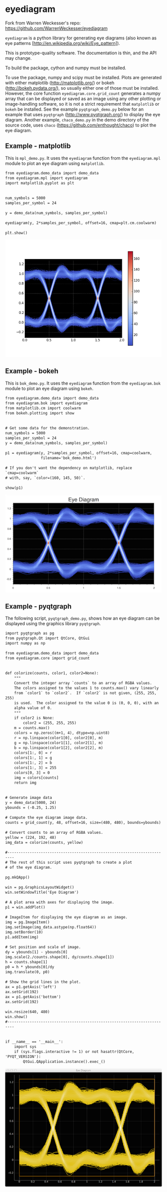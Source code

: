 eyediagram
==========

Fork from Warren Weckesser's repo: https://github.com/WarrenWeckesser/eyediagram

`eyediagram` is a python library for generating eye diagrams (also known as
eye patterns [http://en.wikipedia.org/wiki/Eye_pattern]).

This is prototype-quality software.  The documentation is thin, and the API may
change.

To build the package, cython and numpy must be installed.

To use the package, numpy and scipy must be installed.  Plots are generated with
either matplotlib (http://matplotlib.org/) or bokeh (http://bokeh.pydata.org/),
so usually either one of those must be installed.  However, the core function
`eyediagram.core.grid_count` generates a numpy array that can be displayed or
saved as an image using any other plotting or image-handling software, so it
is not a strict requirement that `matplotlib` or `bokeh` be installed.  See
the example `pyqtgraph_demo.py` below for an example that uses `pyqtgraph`
(http://www.pyqtgraph.org/) to display the eye diagram.  Another example,
`chaco_demo.py` in the demo directory of the source code, uses `chaco`
(https://github.com/enthought/chaco) to plot the eye diagram.

Example - matplotlib
--------------------

This is `mpl_demo.py`.  It uses the `eyediagram` function from the
`eyediagram.mpl` module to plot an eye diagram using `matplotlib`.


    from eyediagram.demo_data import demo_data
    from eyediagram.mpl import eyediagram
    import matplotlib.pyplot as plt


    num_symbols = 5000
    samples_per_symbol = 24

    y = demo_data(num_symbols, samples_per_symbol)

    eyediagram(y, 2*samples_per_symbol, offset=16, cmap=plt.cm.coolwarm)

    plt.show()

![](https://github.com/WarrenWeckesser/eyediagram/blob/master/demo/mpl_demo.png)


Example - bokeh
---------------

This is `bok_demo.py`.  It uses the `eyediagram` function from the
`eyediagram.bok` module to plot an eye diagram using `bokeh`.

    from eyediagram.demo_data import demo_data
    from eyediagram.bok import eyediagram
    from matplotlib.cm import coolwarm
    from bokeh.plotting import show


    # Get some data for the demonstration.
    num_symbols = 5000
    samples_per_symbol = 24
    y = demo_data(num_symbols, samples_per_symbol)

    p1 = eyediagram(y, 2*samples_per_symbol, offset=16, cmap=coolwarm,
                    filename='bok_demo.html')

    # If you don't want the dependency on matplotlib, replace `cmap=coolwarm`
    # with, say, `color=(160, 145, 50)`.

    show(p1)

![](https://github.com/WarrenWeckesser/eyediagram/blob/master/demo/bok_demo.png)


Example - pyqtgraph
-------------------

The following script, `pyqtgraph_demo.py`, shows how an eye diagram can be
displayed using the graphics library `pyqtgraph`.

    import pyqtgraph as pg
    from pyqtgraph.Qt import QtCore, QtGui
    import numpy as np

    from eyediagram.demo_data import demo_data
    from eyediagram.core import grid_count


    def colorize(counts, color1, color2=None):
        """
        Convert the integer array `counts` to an array of RGBA values.
        The colors assigned to the values 1 to counts.max() vary linearly
        from `color1` to `color2`.  If `color2` is not given, (255, 255, 255)
        is used.  The color assigned to the value 0 is (0, 0, 0), with an
        alpha value of 0.
        """
        if color2 is None:
            color2 = (255, 255, 255)
        m = counts.max()
        colors = np.zeros((m+1, 4), dtype=np.uint8)
        r = np.linspace(color1[0], color2[0], m)
        g = np.linspace(color1[1], color2[1], m)
        b = np.linspace(color1[2], color2[2], m)
        colors[1:, 0] = r
        colors[1:, 1] = g
        colors[1:, 2] = b
        colors[1:, 3] = 255
        colors[0, 3] = 0
        img = colors[counts]
        return img


    # Generate image data
    y = demo_data(5000, 24)
    ybounds = (-0.25, 1.25)

    # Compute the eye diagram image data.
    counts = grid_count(y, 48, offset=16, size=(480, 480), bounds=ybounds)

    # Convert counts to an array of RGBA values.
    yellow = (224, 192, 48)
    img_data = colorize(counts, yellow)

    #-------------------------------------------------------------------------
    # The rest of this script uses pyqtgraph to create a plot
    # of the eye diagram.

    pg.mkQApp()

    win = pg.GraphicsLayoutWidget()
    win.setWindowTitle('Eye Diagram')

    # A plot area with axes for displaying the image.
    p1 = win.addPlot()

    # ImageItem for displaying the eye diagram as an image.
    img = pg.ImageItem()
    img.setImage(img_data.astype(np.float64))
    img.setBorder(10)
    p1.addItem(img)

    # Set position and scale of image.
    dy = ybounds[1] - ybounds[0]
    img.scale(2./counts.shape[0], dy/counts.shape[1])
    h = counts.shape[1]
    p0 = h * ybounds[0]/dy
    img.translate(0, p0)

    # Show the grid lines in the plot.
    ax = p1.getAxis('left')
    ax.setGrid(192)
    ax = p1.getAxis('bottom')
    ax.setGrid(192)

    win.resize(640, 480)
    win.show()
    #-------------------------------------------------------------------------


    if __name__ == '__main__':
        import sys
        if (sys.flags.interactive != 1) or not hasattr(QtCore, 'PYQT_VERSION'):
            QtGui.QApplication.instance().exec_()


![](https://github.com/WarrenWeckesser/eyediagram/blob/master/demo/pyqtgraph_demo.png)
